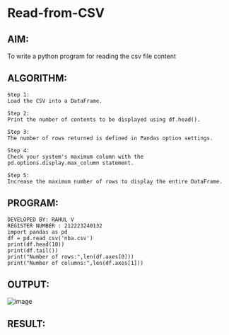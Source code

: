 # Read-from-CSV

## AIM:
To write a python program for reading the csv file content

## ALGORITHM:
```
Step 1:
Load the CSV into a DataFrame.

Step 2:
Print the number of contents to be displayed using df.head().

Step 3:
The number of rows returned is defined in Pandas option settings.

Step 4:
Check your system's maximum column with the pd.options.display.max_column statement.

Step 5:
Increase the maximum number of rows to display the entire DataFrame.
```

## PROGRAM:
```
DEVELOPED BY: RAHUL V
REGISTER NUMBER : 212223240132
import pandas as pd
df = pd.read_csv('nba.csv')
print(df.head(10))
print(df.tail())
print("Number of rows:",len(df.axes[0]))
print("Number of columns:",len(df.axes[1]))
```

## OUTPUT:
![image](https://github.com/Rahulv2005/Read-from-CSV/assets/152600335/07aca4db-7fb3-4889-bfad-ee8aa46c35dd)


## RESULT:
